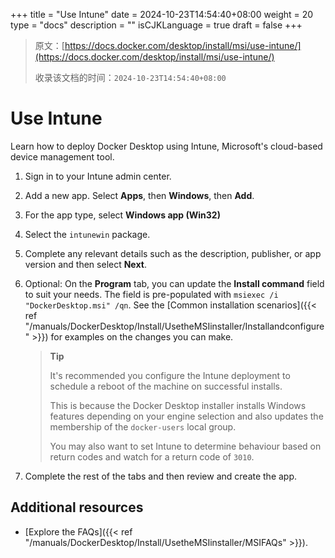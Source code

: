 +++
title = "Use Intune"
date = 2024-10-23T14:54:40+08:00
weight = 20
type = "docs"
description = ""
isCJKLanguage = true
draft = false
+++

> 原文：[https://docs.docker.com/desktop/install/msi/use-intune/](https://docs.docker.com/desktop/install/msi/use-intune/)
>
> 收录该文档的时间：`2024-10-23T14:54:40+08:00`

# Use Intune

Learn how to deploy Docker Desktop using Intune, Microsoft's cloud-based device management tool.

1. Sign in to your Intune admin center.

2. Add a new app. Select **Apps**, then **Windows**, then **Add**.

3. For the app type, select **Windows app (Win32)**

4. Select the `intunewin` package.

5. Complete any relevant details such as the description, publisher, or app version and then select **Next**.

6. Optional: On the **Program** tab, you can update the **Install command** field to suit your needs. The field is pre-populated with `msiexec /i "DockerDesktop.msi" /qn`. See the [Common installation scenarios]({{< ref "/manuals/DockerDesktop/Install/UsetheMSIinstaller/Installandconfigure" >}}) for examples on the changes you can make.

   > **Tip**
   >
   > 
   >
   > It's recommended you configure the Intune deployment to schedule a reboot of the machine on successful installs.
   >
   > This is because the Docker Desktop installer installs Windows features depending on your engine selection and also updates the membership of the `docker-users` local group.
   >
   > You may also want to set Intune to determine behaviour based on return codes and watch for a return code of `3010`.

7. Complete the rest of the tabs and then review and create the app.

## Additional resources

- [Explore the FAQs]({{< ref "/manuals/DockerDesktop/Install/UsetheMSIinstaller/MSIFAQs" >}}).

